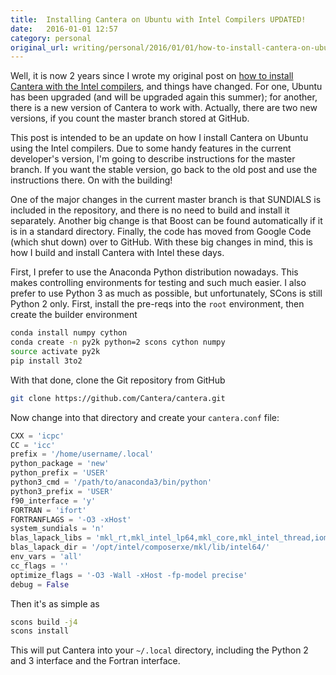 ```yaml
---
title:  Installing Cantera on Ubuntu with Intel Compilers UPDATED!
date:   2016-01-01 12:57
category: personal
original_url: writing/personal/2016/01/01/how-to-install-cantera-on-ubuntu-updated/index.html
---
```


Well, it is now 2 years since I wrote my original post on [how to install
Cantera with the Intel
compilers]({filename}2014-01-08-installing-cantera-on-ubuntu-12.04.3-from-scratch-source-with-Intel-compilers.md),
and things have changed. For one, Ubuntu has been upgraded (and will be upgraded
again this summer); for another, there is a new version of Cantera to work with.
Actually, there are two new versions, if you count the master branch stored at
GitHub.

This post is intended to be an update on how I install Cantera on Ubuntu using
the Intel compilers. Due to some handy features in the current developer's
version, I'm going to describe instructions for the master branch. If you want
the stable version, go back to the old post and use the instructions there. On
with the building!
<!--more-->

One of the major changes in the current master branch is that SUNDIALS is
included in the repository, and there is no need to build and install it
separately. Another big change is that Boost can be found automatically if it is
in a standard directory. Finally, the code has moved from Google Code (which
shut down) over to GitHub. With these big changes in mind, this is how I build
and install Cantera with Intel these days.

First, I prefer to use the Anaconda Python distribution nowadays. This makes
controlling environments for testing and such much easier. I also prefer to use
Python 3 as much as possible, but unfortunately, SCons is still Python 2 only.
First, install the pre-reqs into the `root` environment, then create the builder
environment

```bash
conda install numpy cython
conda create -n py2k python=2 scons cython numpy
source activate py2k
pip install 3to2
```

With that done, clone the Git repository from GitHub

```bash
git clone https://github.com/Cantera/cantera.git
```

Now change into that directory and create your `cantera.conf` file:

```python
CXX = 'icpc'
CC = 'icc'
prefix = '/home/username/.local'
python_package = 'new'
python_prefix = 'USER'
python3_cmd = '/path/to/anaconda3/bin/python'
python3_prefix = 'USER'
f90_interface = 'y'
FORTRAN = 'ifort'
FORTRANFLAGS = '-O3 -xHost'
system_sundials = 'n'
blas_lapack_libs = 'mkl_rt,mkl_intel_lp64,mkl_core,mkl_intel_thread,iomp5'
blas_lapack_dir = '/opt/intel/composerxe/mkl/lib/intel64/'
env_vars = 'all'
cc_flags = ''
optimize_flags = '-O3 -Wall -xHost -fp-model precise'
debug = False
```

Then it's as simple as

```bash
scons build -j4
scons install
```

This will put Cantera into your `~/.local` directory, including the Python 2 and
3 interface and the Fortran interface.
